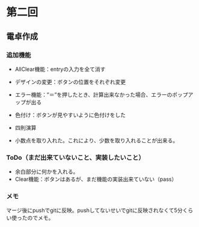 # 第二回
## 電卓作成
### 追加機能
- AllClear機能：entryの入力を全て消す

- デザインの変更：ボタンの位置をそれぞれ変更
- エラー機能：”＝”を押したとき、計算出来なかった場合、エラーのポップアップが出る
- 色付け：ボタンが見やすいように色付けをした
- 四則演算
- 小数点を取り入れた。これにより、少数を取り入れることが出来る。

### ToDo（まだ出来ていないこと、実装したいこと）
- 余白部分に何かを入れる。
- Clear機能：ボタンはあるが、まだ機能の実装出来ていない（pass）


### メモ
マージ後にpushでgitに反映。pushしてないせいでgitに反映されなくて5分くらい使ったのでメモ。

